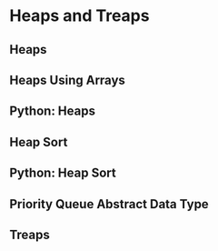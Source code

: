 # Heaps and Treaps

## Heaps

## Heaps Using Arrays

## Python: Heaps

## Heap Sort

## Python: Heap Sort

## Priority Queue Abstract Data Type

## Treaps